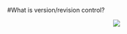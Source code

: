 #What is version/revision control?
<center><img src="http://sjhalestorm.files.wordpress.com/2009/06/pulling-out-hair_1.jpg" /></center>
